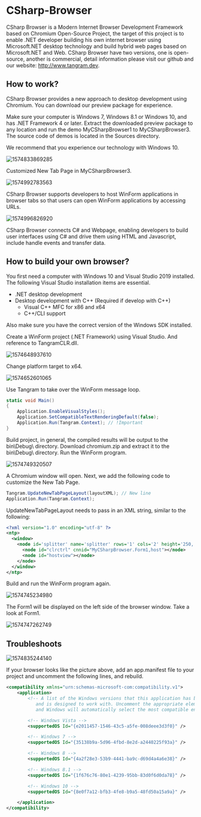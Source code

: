 # CSharp-Browser
CSharp Browser is a Modern Internet Browser Development Framework based on Chromium Open-Source Project, the target of this project is to enable .NET developer building his own internet browser using Microsoft.NET desktop technology and build hybrid web pages based on Microsoft.NET and Web. CSharp Browser have two versions, one is open-source, another is commercial, detail information please visit our github and our website: http://www.tangram.dev.

## How to work?
CSharp Browser provides a new approach to desktop development using Chromium. You can download our preview package for experience.

Make sure your computer is Windows 7, Windows 8.1 or Windows 10, and has .NET Framework 4 or later. Extract the downloaded preview package to any location and run the demo MyCSharpBrowser1 to MyCSharpBrowser3. The source code of demos is located in the Sources directory.

We recommend that you experience our technology with Windows 10.

![1574833869285](./assets/1574833869285.png)

Customized New Tab Page in MyCSharpBrowser3.

![1574992783563](./assets/1574992783563.png)

CSharp Browser supports developers to host WinForm applications in browser tabs so that users can open WinForm applications by accessing URLs.

![1574996826920](./assets/1574996826920.png)

CSharp Browser connects C# and Webpage, enabling developers to build user interfaces using C# and drive them using HTML and Javascript, include handle events and transfer data.

## How to build your own browser?
You first need a computer with Windows 10 and Visual Studio 2019 installed. The following Visual Studio installation items are essential. 

- .NET desktop development
- Desktop development with C++ (Required if develop with C++)
  - Visual C++ MFC for x86 and x64
  - C++/CLI support

Also make sure you have the correct version of the Windows SDK installed.

Create a WinForm project (.NET Framework) using Visual Studio. And reference to TangramCLR.dll.

![1574648937610](./assets/1574648937610.png)

Change platform target to x64.

![1574652601065](./assets/1574652601065.png)

Use Tangram to take over the WinForm message loop.

```c#
static void Main()
{
    Application.EnableVisualStyles();
    Application.SetCompatibleTextRenderingDefault(false);
    Application.Run(Tangram.Context); // !Important
}
```

Build project, in general, the compiled results will be output to the bin\Debug\ directory. Download chromium.zip and extract it to the bin\Debug\ directory. Run the WinForm program.

![1574749320507](./assets/1574749320507.png)

A Chromium window will open. Next, we add the following code to customize the New Tab Page.

```c#
Tangram.UpdateNewTabPageLayout(layoutXML); // New line
Application.Run(Tangram.Context);
```

UpdateNewTabPageLayout needs to pass in an XML string, similar to the following:

```xml
<?xml version="1.0" encoding="utf-8" ?>
<ntp>
  <window>
    <node id='splitter' name='splitter' rows='1' cols='2' height='250,' width='350,100,' borderwidth='0' splitterwidth='2' middlecolor='RGB(180,180,180)'>
      <node id="clrctrl" cnnid="MyCSharpBrowser.Form1,host"></node>
      <node id="hostview"></node>
    </node>
  </window>
</ntp>
```

Build and run the WinForm program again.

![1574745234980](./assets/1574745234980.png)

The Form1 will be displayed on the left side of the browser window. Take a look at Form1.

![1574747262749](./assets/1574747262749.png)

## Troubleshoots
![1574835244140](./assets/1574835244140.png)

If your browser looks like the picture above, add an app.manifest file to your project and uncomment the following lines, and rebuild.

```xml
<compatibility xmlns="urn:schemas-microsoft-com:compatibility.v1">
    <application>
        <!-- A list of the Windows versions that this application has been tested on
           and is designed to work with. Uncomment the appropriate elements
           and Windows will automatically select the most compatible environment. -->

        <!-- Windows Vista -->
        <supportedOS Id="{e2011457-1546-43c5-a5fe-008deee3d3f0}" />

        <!-- Windows 7 -->
        <supportedOS Id="{35138b9a-5d96-4fbd-8e2d-a2440225f93a}" />

        <!-- Windows 8 -->
        <supportedOS Id="{4a2f28e3-53b9-4441-ba9c-d69d4a4a6e38}" />

        <!-- Windows 8.1 -->
        <supportedOS Id="{1f676c76-80e1-4239-95bb-83d0f6d0da78}" />

        <!-- Windows 10 -->
        <supportedOS Id="{8e0f7a12-bfb3-4fe8-b9a5-48fd50a15a9a}" />

    </application>
</compatibility>
```

